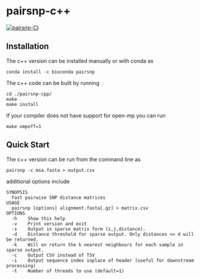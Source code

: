 # pairsnp-c++

[![pairsnp-CI](https://github.com/gtonkinhill/pairsnp-cpp/workflows/pairsnp-cpp-CI/badge.svg)](https://github.com/gtonkinhill/pairsnp-cpp/actions)

## Installation

The c++ version can be installed manually or with conda as

```
conda install -c bioconda pairsnp
```


The c++ code can be built by running

```
cd ./pairsnp-cpp/
make
make install
```

If your compiler does not have support for open-mp you can run

```
make ompoff=1
```

## Quick Start

The c++ version can be run from the command line as

```
pairsnp -c msa.fasta > output.csv
```

additional options include

```
SYNOPSIS
  Fast pairwise SNP distance matrices
USAGE
  pairsnp [options] alignment.fasta[.gz] > matrix.csv
OPTIONS
  -h	Show this help
  -v	Print version and exit
  -s	Output in sparse matrix form (i,j,distance).
  -d	Distance threshold for sparse output. Only distances <= d will be returned.
  -k	Will on return the k nearest neighbours for each sample in sparse output.
  -c	Output CSV instead of TSV
  -i	Output sequence index inplace of header (useful for downstream processing)
  -t	Number of threads to use (default=1)
```
